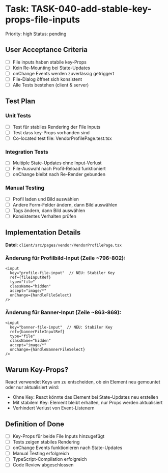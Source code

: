 # Task: TASK-040-add-stable-key-props-file-inputs
Priority: high
Status: pending

## User Acceptance Criteria
- [ ] File inputs haben stabile key-Props
- [ ] Kein Re-Mounting bei State-Updates
- [ ] onChange Events werden zuverlässig getriggert
- [ ] File-Dialog öffnet sich konsistent
- [ ] Alle Tests bestehen (client & server)

## Test Plan
### Unit Tests
- [ ] Test für stabiles Rendering der File Inputs
- [ ] Test dass key-Props vorhanden sind
- [ ] Co-located test file: VendorProfilePage.test.tsx

### Integration Tests  
- [ ] Multiple State-Updates ohne Input-Verlust
- [ ] File-Auswahl nach Profil-Reload funktioniert
- [ ] onChange bleibt nach Re-Render gebunden

### Manual Testing
- [ ] Profil laden und Bild auswählen
- [ ] Andere Form-Felder ändern, dann Bild auswählen
- [ ] Tags ändern, dann Bild auswählen
- [ ] Konsistentes Verhalten prüfen

## Implementation Details
**Datei**: `client/src/pages/vendor/VendorProfilePage.tsx`

### Änderung für Profilbild-Input (Zeile ~796-802):
```tsx
<input
  key="profile-file-input"  // NEU: Stabiler Key
  ref={fileInputRef}
  type="file"
  className="hidden"
  accept="image/*"
  onChange={handleFileSelect}
/>
```

### Änderung für Banner-Input (Zeile ~863-869):
```tsx
<input
  key="banner-file-input"  // NEU: Stabiler Key
  ref={bannerFileInputRef}
  type="file"
  className="hidden"
  accept="image/*"
  onChange={handleBannerFileSelect}
/>
```

## Warum Key-Props?
React verwendet Keys um zu entscheiden, ob ein Element neu gemountet oder nur aktualisiert wird:
- Ohne Key: React könnte das Element bei State-Updates neu erstellen
- Mit stabilem Key: Element bleibt erhalten, nur Props werden aktualisiert
- Verhindert Verlust von Event-Listenern

## Definition of Done
- [ ] Key-Props für beide File Inputs hinzugefügt
- [ ] Tests zeigen stabiles Rendering
- [ ] onChange Events funktionieren nach State-Updates
- [ ] Manual Testing erfolgreich
- [ ] TypeScript-Compilation erfolgreich
- [ ] Code Review abgeschlossen